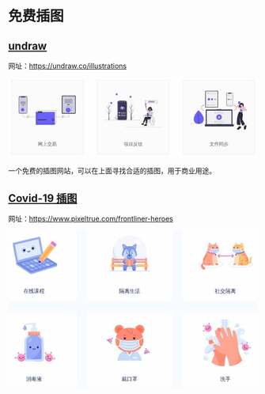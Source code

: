 # 免费插图

## [undraw](https://undraw.co/illustrations)

网址：https://undraw.co/illustrations

![img](/static/img/1580440884199-5ea0b597-d23b-45a0-a302-5d5b1748c2fe.jpeg)

一个免费的插图网站，可以在上面寻找合适的插图，用于商业用途。

## [Covid-19 插图](https://www.pixeltrue.com/frontliner-heroes)

网址：https://www.pixeltrue.com/frontliner-heroes

![img](/static/img/1608253732955-cd7c30df-99ae-43ca-9962-c52b8fb10808.jpeg)

